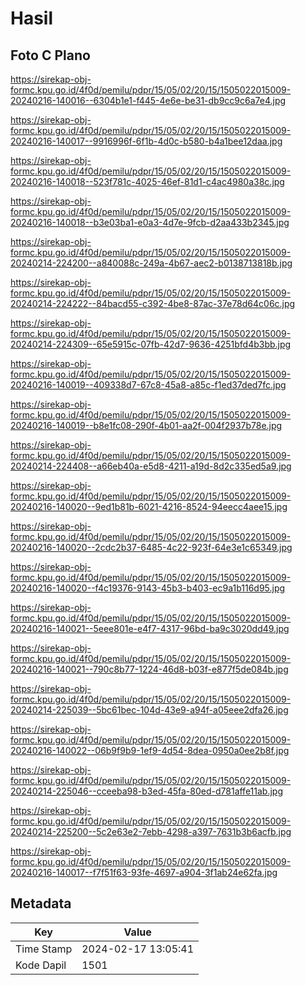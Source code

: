 # Hasil

## Foto C Plano

https://sirekap-obj-formc.kpu.go.id/4f0d/pemilu/pdpr/15/05/02/20/15/1505022015009-20240216-140016--6304b1e1-f445-4e6e-be31-db9cc9c6a7e4.jpg

https://sirekap-obj-formc.kpu.go.id/4f0d/pemilu/pdpr/15/05/02/20/15/1505022015009-20240216-140017--9916996f-6f1b-4d0c-b580-b4a1bee12daa.jpg

https://sirekap-obj-formc.kpu.go.id/4f0d/pemilu/pdpr/15/05/02/20/15/1505022015009-20240216-140018--523f781c-4025-46ef-81d1-c4ac4980a38c.jpg

https://sirekap-obj-formc.kpu.go.id/4f0d/pemilu/pdpr/15/05/02/20/15/1505022015009-20240216-140018--b3e03ba1-e0a3-4d7e-9fcb-d2aa433b2345.jpg

https://sirekap-obj-formc.kpu.go.id/4f0d/pemilu/pdpr/15/05/02/20/15/1505022015009-20240214-224200--a840088c-249a-4b67-aec2-b0138713818b.jpg

https://sirekap-obj-formc.kpu.go.id/4f0d/pemilu/pdpr/15/05/02/20/15/1505022015009-20240214-224222--84bacd55-c392-4be8-87ac-37e78d64c06c.jpg

https://sirekap-obj-formc.kpu.go.id/4f0d/pemilu/pdpr/15/05/02/20/15/1505022015009-20240214-224309--65e5915c-07fb-42d7-9636-4251bfd4b3bb.jpg

https://sirekap-obj-formc.kpu.go.id/4f0d/pemilu/pdpr/15/05/02/20/15/1505022015009-20240216-140019--409338d7-67c8-45a8-a85c-f1ed37ded7fc.jpg

https://sirekap-obj-formc.kpu.go.id/4f0d/pemilu/pdpr/15/05/02/20/15/1505022015009-20240216-140019--b8e1fc08-290f-4b01-aa2f-004f2937b78e.jpg

https://sirekap-obj-formc.kpu.go.id/4f0d/pemilu/pdpr/15/05/02/20/15/1505022015009-20240214-224408--a66eb40a-e5d8-4211-a19d-8d2c335ed5a9.jpg

https://sirekap-obj-formc.kpu.go.id/4f0d/pemilu/pdpr/15/05/02/20/15/1505022015009-20240216-140020--9ed1b81b-6021-4216-8524-94eecc4aee15.jpg

https://sirekap-obj-formc.kpu.go.id/4f0d/pemilu/pdpr/15/05/02/20/15/1505022015009-20240216-140020--2cdc2b37-6485-4c22-923f-64e3e1c65349.jpg

https://sirekap-obj-formc.kpu.go.id/4f0d/pemilu/pdpr/15/05/02/20/15/1505022015009-20240216-140020--f4c19376-9143-45b3-b403-ec9a1b116d95.jpg

https://sirekap-obj-formc.kpu.go.id/4f0d/pemilu/pdpr/15/05/02/20/15/1505022015009-20240216-140021--5eee801e-e4f7-4317-96bd-ba9c3020dd49.jpg

https://sirekap-obj-formc.kpu.go.id/4f0d/pemilu/pdpr/15/05/02/20/15/1505022015009-20240216-140021--790c8b77-1224-46d8-b03f-e877f5de084b.jpg

https://sirekap-obj-formc.kpu.go.id/4f0d/pemilu/pdpr/15/05/02/20/15/1505022015009-20240214-225039--5bc61bec-104d-43e9-a94f-a05eee2dfa26.jpg

https://sirekap-obj-formc.kpu.go.id/4f0d/pemilu/pdpr/15/05/02/20/15/1505022015009-20240216-140022--06b9f9b9-1ef9-4d54-8dea-0950a0ee2b8f.jpg

https://sirekap-obj-formc.kpu.go.id/4f0d/pemilu/pdpr/15/05/02/20/15/1505022015009-20240214-225046--cceeba98-b3ed-45fa-80ed-d781affe11ab.jpg

https://sirekap-obj-formc.kpu.go.id/4f0d/pemilu/pdpr/15/05/02/20/15/1505022015009-20240214-225200--5c2e63e2-7ebb-4298-a397-7631b3b6acfb.jpg

https://sirekap-obj-formc.kpu.go.id/4f0d/pemilu/pdpr/15/05/02/20/15/1505022015009-20240216-140017--f7f51f63-93fe-4697-a904-3f1ab24e62fa.jpg


## Metadata

| Key        | Value               |
| ---------- | ------------------- |
| Time Stamp | 2024-02-17 13:05:41 |
| Kode Dapil | 1501                |



